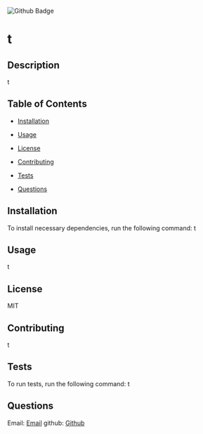  ![Github Badge](https://img.shields.io/badge/license-MIT-green)

  
  # t
 
 
  ## Description
  
 t
  
  ## Table of Contents 
  
  * [Installation](#installation)
  
  * [Usage](#usage)
  
  * [License](#license)
  
  * [Contributing](#contributing)
  
  * [Tests](#tests)
  
  * [Questions](#questions)
  
  ## Installation
  
  To install necessary dependencies, run the following command:
  t
  
  
  ## Usage
  t
  
  
  
  ## License

  MIT

  
  
    
  ## Contributing
  t
  
  
  ## Tests
  
  To run tests, run the following command:
  t
  
  
  ## Questions
  
  Email: [Email](mailto:t)
  github: [Github](https://github.com/t)